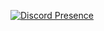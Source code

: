 [![Discord Presence](https://lanyard-profile-readme.vercel.app/api/239330400223232000?hideDiscrim=true)](https://discord.com/users/239330400223232000)
</p>
